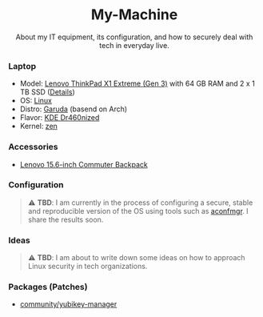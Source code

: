 <h1 align="center">
  My-Machine
</h1>

<p align="center">
  About my IT equipment, its configuration, and how to securely deal with tech in everyday live.
</p>

### Laptop
- Model: [Lenovo ThinkPad X1 Extreme (Gen 3)](https://wiki.archlinux.org/title/Lenovo_ThinkPad_X1_Extreme_(Gen_3)) with 64 GB RAM and 2 x 1 TB SSD ([Details](./laptop-specs.md))
- OS: [Linux](https://www.linux.org/pages/download/)
- Distro: [Garuda](https://garudalinux.org/downloads.html) (basend on Arch)
- Flavor: [KDE Dr460nized](https://sourceforge.net/projects/garuda-linux/files/dr460nized/210507/garuda-dr460nized-linux-zen-210507.iso/download)
- Kernel: [zen](https://github.com/zen-kernel/zen-kernel)

### Accessories
- [Lenovo 15.6-inch Commuter Backpack](https://www.lenovo.com/us/en/accessories/cases-and-bags/lenovo-commuter-backpack)

### Configuration

> :warning: **TBD**: I am currently in the process of configuring a secure, stable and reproducible version of the OS using tools such as [aconfmgr](https://github.com/CyberShadow/aconfmgr). I share the results soon.

### Ideas

> :warning: **TBD**: I am about to write down some ideas on how to approach Linux security in tech organizations.

### Packages (Patches)

- [community/yubikey-manager](./patches/yubikey-manager/PKGBUILD)
